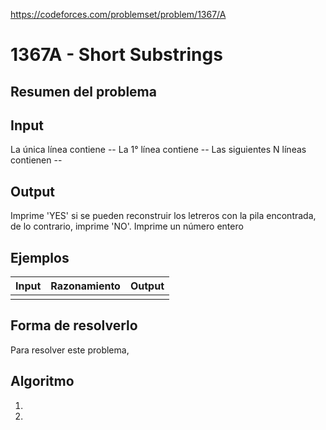 https://codeforces.com/problemset/problem/1367/A

# 1367A - Short Substrings

## Resumen del problema

## Input
La única línea contiene --
La 1° línea contiene --
Las siguientes N líneas contienen --

## Output
Imprime 'YES' si se pueden reconstruir los letreros con la pila encontrada, de lo contrario, imprime 'NO'.
Imprime un número entero

## Ejemplos
| Input             | Razonamiento  | Output    |
| ----------------- | :------------ | --------- |
|                   |               |           |

## Forma de resolverlo
Para resolver este problema, 

## Algoritmo
1)
2)
